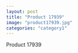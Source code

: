 ```yaml
---
layout: post
title: "Product 17939"
image: "product17939.jpg"
categories: "category1"
---
```

Product 17939
